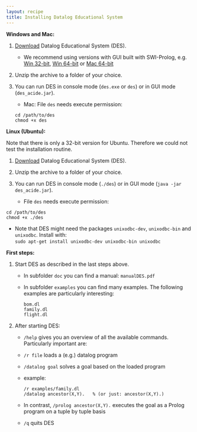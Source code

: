```yaml
---
layout: recipe
title: Installing Datalog Educational System
---
```


**Windows and Mac:**

1. [Download](http://www.fdi.ucm.es/profesor/fernan/des/html/download.html) Datalog Educational System (DES).

   * We recommend using versions with GUI built with SWI-Prolog, e.g. [Win 32-bit](http://sourceforge.net/projects/des/files/des/des3.8/DES3.8ACIDE0.16Windows32SWI.zip/download?use_mirror=netcologne&download=), [Win 64-bit](http://sourceforge.net/projects/des/files/des/des3.8/DES3.8ACIDE0.16Windows64SWI.zip/download?use_mirror=heanet&download=) or [Mac 64-bit](http://sourceforge.net/projects/des/files/des/des3.8/DES3.8ACIDE0.16MacOSX64SWI.zip/download?use_mirror=heanet&download=)
   
2. Unzip the archive to a folder of your choice.

3. You can run DES in console mode (`des.exe` or `des`) or in GUI mode (`des_acide.jar`).

   * Mac: File `des` needs execute permission:  
    ```
    cd /path/to/des
    chmod +x des
    ```
    
**Linux (Ubuntu):**

Note that there is only a 32-bit version for Ubuntu. Therefore we could not test the installation routine.

1. [Download](http://prdownloads.sourceforge.net/des/DES3.11ACIDE0.16Linux32SICStus.zip?download) Datalog Educational System (DES).

2. Unzip the archive to a folder of your choice.

3. You can run DES in console mode (`./des`) or in GUI mode (`java -jar des_acide.jar`).

   * File `des` needs execute permission:  
```
cd /path/to/des
chmod +x ./des
```
   * Note that DES might need the packages `unixodbc-dev`, `unixodbc-bin` and `unixodbc`. Install with:  
   `sudo apt-get install unixodbc-dev unixodbc-bin unixodbc`

**First steps:**

1. Start DES as described in the last steps above.
 
    * In subfolder `doc` you can find a manual: `manualDES.pdf`
 
    * In subfolder `examples` you can find many examples. The following examples are particularly interesting: 
      ```
      bom.dl
      family.dl
      flight.dl
      ```

2. After starting DES: 
    * `/help` gives you an overview of all the available commands. Particularly important are:
    * `/r file`         loads a (e.g.) datalog program
    * `/datalog goal`   solves a goal based on the loaded program

    * example:
      ```
      /r examples/family.dl
      /datalog ancestor(X,Y).   % (or just: ancestor(X,Y).)
      ```
    
    * In contrast, `/prolog ancestor(X,Y).` executes the goal as a Prolog program on a tuple by tuple basis
    
    * `/q`              quits DES

